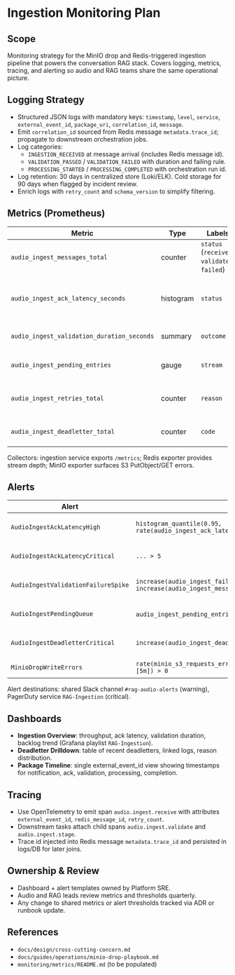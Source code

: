# Ingestion Monitoring Plan

## Scope
Monitoring strategy for the MinIO drop and Redis-triggered ingestion pipeline that powers the conversation RAG stack. Covers logging, metrics, tracing, and alerting so audio and RAG teams share the same operational picture.

## Logging Strategy
- Structured JSON logs with mandatory keys: `timestamp`, `level`, `service`, `external_event_id`, `package_uri`, `correlation_id`, `message`.
- Emit `correlation_id` sourced from Redis message `metadata.trace_id`; propagate to downstream orchestration jobs.
- Log categories:
  - `INGESTION_RECEIVED` at message arrival (includes Redis message id).
  - `VALIDATION_PASSED` / `VALIDATION_FAILED` with duration and failing rule.
  - `PROCESSING_STARTED` / `PROCESSING_COMPLETED` with orchestration run id.
- Log retention: 30 days in centralized store (Loki/ELK). Cold storage for 90 days when flagged by incident review.
- Enrich logs with `retry_count` and `schema_version` to simplify filtering.

## Metrics (Prometheus)
| Metric | Type | Labels | Description |
|--------|------|--------|-------------|
| `audio_ingest_messages_total` | counter | `status` (`received`, `validated`, `failed`) | Throughput of ingestion service.
| `audio_ingest_ack_latency_seconds` | histogram | `status` | Time between Redis publish and consumer ack. Buckets: 0.25,0.5,1,2,3,5,10.
| `audio_ingest_validation_duration_seconds` | summary | `outcome` | Time to download and validate archive.
| `audio_ingest_pending_entries` | gauge | `stream` | Redis pending entries (raw from `XPENDING`).
| `audio_ingest_retries_total` | counter | `reason` | Retry counts coming from producer notifications.
| `audio_ingest_deadletter_total` | counter | `code` | Deadletter events grouped by shared error code.

Collectors: ingestion service exports `/metrics`; Redis exporter provides stream depth; MinIO exporter surfaces S3 PutObject/GET errors.

## Alerts
| Alert | Expr | Severity | Action |
|-------|------|----------|--------|
| `AudioIngestAckLatencyHigh` | `histogram_quantile(0.95, rate(audio_ingest_ack_latency_seconds_bucket[5m])) > 3` | warning | Investigate ingestion health, check Redis backlog.
| `AudioIngestAckLatencyCritical` | `... > 5` | critical | Page platform on-call, evaluate scaling/restarts.
| `AudioIngestValidationFailureSpike` | `increase(audio_ingest_failures_total[15m]) / increase(audio_ingest_messages_total[15m]) > 0.05` | warning | Coordinate with audio team for payload issues.
| `AudioIngestPendingQueue` | `audio_ingest_pending_entries > 500` for 10 minutes | warning | Drain backlog; consider scaling consumers.
| `AudioIngestDeadletterCritical` | `increase(audio_ingest_deadletter_total[10m]) > 5` | critical | Incident response; follow deadletter playbook.
| `MinioDropWriteErrors` | `rate(minio_s3_requests_error_total{operation="PutObject"}[5m]) > 0` | warning | Validate MinIO availability/credentials.

Alert destinations: shared Slack channel `#rag-audio-alerts` (warning), PagerDuty service `RAG-Ingestion` (critical).

## Dashboards
- **Ingestion Overview**: throughput, ack latency, validation duration, backlog trend (Grafana playlist `RAG-Ingestion`).
- **Deadletter Drilldown**: table of recent deadletters, linked logs, reason distribution.
- **Package Timeline**: single external_event_id view showing timestamps for notification, ack, validation, processing, completion.

## Tracing
- Use OpenTelemetry to emit span `audio.ingest.receive` with attributes `external_event_id`, `redis_message_id`, `retry_count`.
- Downstream tasks attach child spans `audio.ingest.validate` and `audio.ingest.stage`.
- Trace id injected into Redis message `metadata.trace_id` and persisted in logs/DB for later joins.

## Ownership & Review
- Dashboard + alert templates owned by Platform SRE.
- Audio and RAG leads review metrics and thresholds quarterly.
- Any change to shared metrics or alert thresholds tracked via ADR or runbook update.

## References
- `docs/design/cross-cutting-concern.md`
- `docs/guides/operations/minio-drop-playbook.md`
- `monitoring/metrics/README.md` (to be populated)
